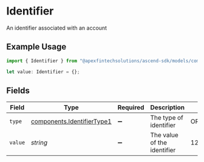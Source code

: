 # Identifier

An identifier associated with an account

## Example Usage

```typescript
import { Identifier } from "@apexfintechsolutions/ascend-sdk/models/components";

let value: Identifier = {};
```

## Fields

| Field                                                                    | Type                                                                     | Required                                                                 | Description                                                              | Example                                                                  |
| ------------------------------------------------------------------------ | ------------------------------------------------------------------------ | ------------------------------------------------------------------------ | ------------------------------------------------------------------------ | ------------------------------------------------------------------------ |
| `type`                                                                   | [components.IdentifierType1](../../models/components/identifiertype1.md) | :heavy_minus_sign:                                                       | The type of identifier                                                   | ORIGINATING_ACCOUNT_ID                                                   |
| `value`                                                                  | *string*                                                                 | :heavy_minus_sign:                                                       | The value of the identifier                                              | 12345678                                                                 |